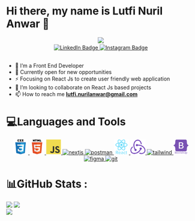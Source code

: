 # Hi there, my name is Lutfi Nuril Anwar 👋

<div id="header" align="center">
  <img src="https://cdn.dribbble.com/users/1162077/screenshots/4649464/skatter-programmer.gif" width="238"/>
<div id="badges">
  <a href="https://www.linkedin.com/in/lutfinurilanwar/">
    <img src="https://img.shields.io/badge/LinkedIn-blue?style=for-the-badge&logo=linkedin&logoColor=white" alt="LinkedIn Badge"/>
  </a>
  <a href="https://www.instagram.com/nrlltf/">
    <img src="https://img.shields.io/badge/Instagram-purple?style=for-the-badge&logo=instagram&logoColor=white" alt="Instagram Badge"/>
  </a>
</div>
  <img src="https://komarev.com/ghpvc/?username=lutfianwr&style=flat-square&color=blue" alt=""/>
</div>

- 🌱 I’m a Front End Developer
- 🔭 Currently open for new opportunities
- ⚡ Focusing on React Js to create user friendly web application
- 👯 I’m looking to collaborate on React Js based projects
- 📫 How to reach me **lutfi.nurilanwar@gmail.com**


# 💻Languages and Tools
<div align="center"> 

  <a href="https://www.w3schools.com/css/" target="_blank" rel="noreferrer"> 
    <img src="https://raw.githubusercontent.com/devicons/devicon/master/icons/css3/css3-original-wordmark.svg" alt="css3" width="40" height="40"/> 
  </a> 
  <a href="https://www.w3.org/html/" target="_blank" rel="noreferrer"> 
    <img src="https://raw.githubusercontent.com/devicons/devicon/master/icons/html5/html5-original-wordmark.svg" alt="html5" width="40" height="40"/> 
  </a> 
  <a href="https://developer.mozilla.org/en-US/docs/Web/JavaScript" target="_blank" rel="noreferrer"> 
    <img src="https://raw.githubusercontent.com/devicons/devicon/master/icons/javascript/javascript-original.svg" alt="javascript" width="40" height="40"/> 
  </a> 
  <a href="https://nextjs.org/" target="_blank" rel="noreferrer"> 
    <img src="https://cdn.worldvectorlogo.com/logos/nextjs-2.svg" alt="nextjs" width="40" height="40"/> 
  </a> 
  <a href="https://postman.com" target="_blank" rel="noreferrer"> 
    <img src="https://www.vectorlogo.zone/logos/getpostman/getpostman-icon.svg" alt="postman" width="40" height="40"/> 
  </a> 
  <a href="https://reactjs.org/" target="_blank" rel="noreferrer"> 
    <img src="https://raw.githubusercontent.com/devicons/devicon/master/icons/react/react-original-wordmark.svg" alt="react" width="40" height="40"/> 
  </a> 
  <a href="https://redux.js.org" target="_blank" rel="noreferrer"> 
    <img src="https://raw.githubusercontent.com/devicons/devicon/master/icons/redux/redux-original.svg" alt="redux" width="40" height="40"/> 
  </a> 
  <a href="https://tailwindcss.com/" target="_blank" rel="noreferrer"> 
    <img src="https://www.vectorlogo.zone/logos/tailwindcss/tailwindcss-icon.svg" alt="tailwind" width="40" height="40"/> 
  </a>
  <a href="https://getbootstrap.com" target="_blank" rel="noreferrer"> <img src="https://raw.githubusercontent.com/devicons/devicon/master/icons/bootstrap/bootstrap-plain-wordmark.svg" alt="bootstrap" width="40" height="40"/> </a>
<a href="https://www.figma.com/" target="_blank" rel="noreferrer"> <img src="https://www.vectorlogo.zone/logos/figma/figma-icon.svg" alt="figma" width="40" height="40"/> </a>
<a href="https://git-scm.com/" target="_blank" rel="noreferrer"> <img src="https://www.vectorlogo.zone/logos/git-scm/git-scm-icon.svg" alt="git" width="40" height="40"/> </a>
</div>

# 📊GitHub Stats :
![](https://github-readme-stats.vercel.app/api?username=lutfianwr&theme=radical&hide_border=true&include_all_commits=false&count_private=false)
![](https://github-readme-streak-stats.herokuapp.com/?user=lutfianwr&theme=radical&hide_border=true)<br/>
![](https://github-readme-stats.vercel.app/api/top-langs/?username=lutfianwr&theme=radical&hide_border=true&include_all_commits=false&count_private=false&layout=compact)


<!--
**lutfianwr/lutfianwr** is a ✨ _special_ ✨ repository because its `README.md` (this file) appears on your GitHub profile.

Here are some ideas to get you started:

- 🔭 I’m currently working on ...
- 🌱 I’m currently learning ...
- 👯 I’m looking to collaborate on ...
- 🤔 I’m looking for help with ...
- 💬 Ask me about ...
- 📫 How to reach me: ...
- 😄 Pronouns: ...
- ⚡ Fun fact: ...
-->
